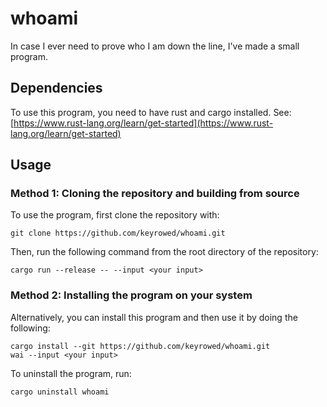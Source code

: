 # whoami

In case I ever need to prove who I am down the line, I've made a small program.

## Dependencies

To use this program, you need to have rust and cargo installed. See: [https://www.rust-lang.org/learn/get-started](https://www.rust-lang.org/learn/get-started)

## Usage

### Method 1: Cloning the repository and building from source

To use the program, first clone the repository with:

```
git clone https://github.com/keyrowed/whoami.git
```

Then, run the following command from the root directory of the repository:

```
cargo run --release -- --input <your input>
```

### Method 2: Installing the program on your system

Alternatively, you can install this program and then use it by doing the following:

```
cargo install --git https://github.com/keyrowed/whoami.git
wai --input <your input>
```

To uninstall the program, run:

```
cargo uninstall whoami
```
